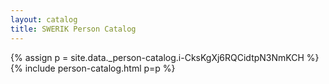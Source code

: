 ```yaml
---
layout: catalog
title: SWERIK Person Catalog
---
```

{% assign p = site.data._person-catalog.i-CksKgXj6RQCidtpN3NmKCH %}
{% include person-catalog.html p=p %}

